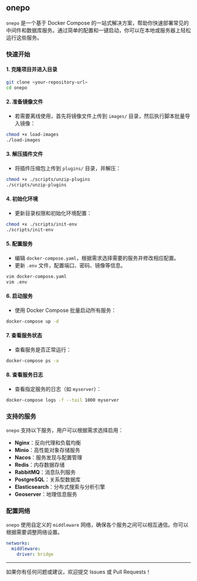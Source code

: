 ## onepo

`onepo` 是一个基于 Docker Compose 的一站式解决方案，帮助你快速部署常见的中间件和数据库服务。通过简单的配置和一键启动，你可以在本地或服务器上轻松运行这些服务。



### 快速开始

#### 1. 克隆项目并进入目录

```bash
git clone <your-repository-url>
cd onepo
```

#### 2. 准备镜像文件

- 若需要离线使用，首先将镜像文件上传到 `images/` 目录，然后执行脚本批量导入镜像：

```bash
chmod +x load-images
./load-images
```

#### 3. 解压插件文件

- 将插件压缩包上传到 `plugins/` 目录，并解压：

```bash
chmod +x ./scripts/unzip-plugins
./scripts/unzip-plugins
```

#### 4. 初始化环境

- 更新目录权限和初始化环境配置：

```bash
chmod +x ./scripts/init-env
./scripts/init-env
```

#### 5. 配置服务

- 编辑 `docker-compose.yaml`，根据需求选择需要的服务并修改相应配置。
- 更新 `.env` 文件，配置端口、密码、镜像等信息。

```bash
vim docker-compose.yaml
vim .env
```

#### 6. 启动服务

- 使用 Docker Compose 批量启动所有服务：

```bash
docker-compose up -d
```

#### 7. 查看服务状态

- 查看服务是否正常运行：

```bash
docker-compose ps -a
```

#### 8. 查看服务日志

- 查看指定服务的日志（如 `myserver`）：

```bash
docker-compose logs -f --tail 1000 myserver
```

### 支持的服务

`onepo` 支持以下服务，用户可以根据需求选择启用：

- **Nginx**：反向代理和负载均衡
- **Minio**：高性能对象存储服务
- **Nacos**：服务发现与配置管理
- **Redis**：内存数据存储
- **RabbitMQ**：消息队列服务
- **PostgreSQL**：关系型数据库
- **Elasticsearch**：分布式搜索与分析引擎
- **Geoserver**：地理信息服务

### 配置网络

`onepo` 使用自定义的 `middleware` 网络，确保各个服务之间可以相互通信。你可以根据需要调整网络设置。

```yaml
networks:
  middleware:
    driver: bridge
```

------

如果你有任何问题或建议，欢迎提交 Issues 或 Pull Requests！
